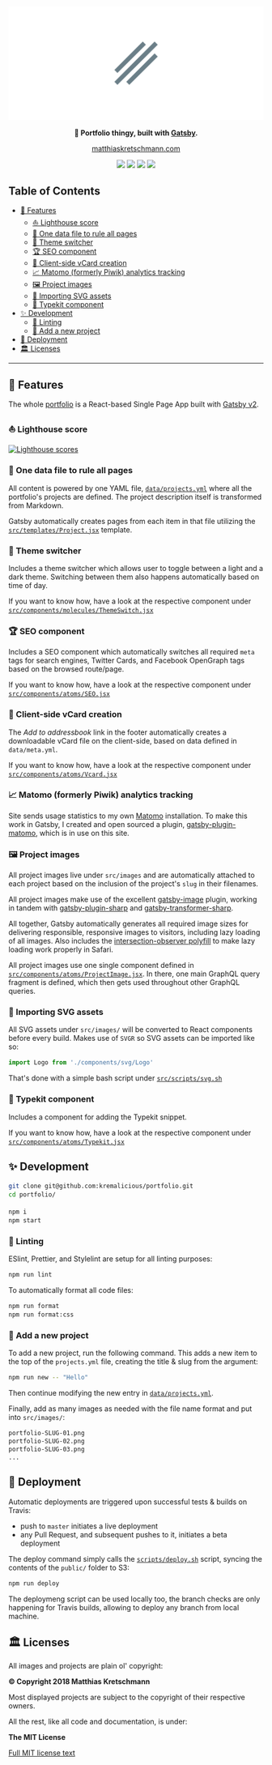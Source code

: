 <p align="center">
  <a href="https://matthiaskretschmann.com"><img src="src/images/github-header.png" /></a>
 </p>
<p align="center">
  <strong>👔 Portfolio thingy, built with <a href="https://www.gatsbyjs.org">Gatsby</a>.</strong>
</p>
<p align="center">
  <a href="https://matthiaskretschmann.com">matthiaskretschmann.com</a>
</p>
<p align="center">
  <a href="https://travis-ci.com/kremalicious/portfolio"><img src="https://travis-ci.com/kremalicious/portfolio.svg?branch=master" /></a>
  <a href="https://codeclimate.com/github/kremalicious/portfolio/maintainability"><img src="https://api.codeclimate.com/v1/badges/8f561ec93e0f8c6b15d9/maintainability" /></a>
  <a href="https://www.codacy.com/app/kremalicious/portfolio?utm_source=github.com&amp;utm_medium=referral&amp;utm_content=kremalicious/portfolio&amp;utm_campaign=Badge_Grade"><img src="https://api.codacy.com/project/badge/Grade/c3bccea20dfd49c59b3956afd60998d8"/></a>
  <a href="https://greenkeeper.io/"><img src="https://badges.greenkeeper.io/kremalicious/portfolio.svg" /></a>
</p>

## Table of Contents

- [🎉 Features](#features)
  - [⛵️ Lighthouse score](#lighthouse-score)
  - [💍 One data file to rule all pages](#one-data-file-to-rule-all-pages)
  - [💅 Theme switcher](#theme-switcher)
  - [🏆 SEO component](#seo-component)
  - [📇 Client-side vCard creation](#client-side-vcard-creation)
  - [📈 Matomo (formerly Piwik) analytics tracking](#matomo-formerly-piwik-analytics-tracking)
  - [🖼 Project images](#project-images)
  - [💎 Importing SVG assets](#importing-svg-assets)
  - [🍬 Typekit component](#typekit-component)
- [✨ Development](#development)
  - [🔮 Linting](#linting)
  - [🎈 Add a new project](#add-a-new-project)
- [🚚 Deployment](#deployment)
- [🏛 Licenses](#licenses)

---

## 🎉 Features

The whole [portfolio](https://matthiaskretschmann.com) is a React-based Single Page App built with [Gatsby v2](https://www.gatsbyjs.org).

### ⛵️ Lighthouse score

[![Lighthouse scores](https://lighthouse.now.sh/?perf=100&pwa=100&a11y=100&bp=100&seo=100)](https://travis-ci.com/kremalicious/portfolio)

### 💍 One data file to rule all pages

All content is powered by one YAML file, [`data/projects.yml`](data/projects.yml) where all the portfolio's projects are defined. The project description itself is transformed from Markdown.

Gatsby automatically creates pages from each item in that file utilizing the [`src/templates/Project.jsx`](src/templates/Project.jsx) template.

### 💅 Theme switcher

Includes a theme switcher which allows user to toggle between a light and a dark theme. Switching between them also happens automatically based on time of day.

If you want to know how, have a look at the respective component under [`src/components/molecules/ThemeSwitch.jsx`](src/components/molecules/ThemeSwitch.jsx)

### 🏆 SEO component

Includes a SEO component which automatically switches all required `meta` tags for search engines, Twitter Cards, and Facebook OpenGraph tags based on the browsed route/page.

If you want to know how, have a look at the respective component under [`src/components/atoms/SEO.jsx`](src/components/atoms/SEO.jsx)

### 📇 Client-side vCard creation

The _Add to addressbook_ link in the footer automatically creates a downloadable vCard file on the client-side, based on data defined in `data/meta.yml`.

If you want to know how, have a look at the respective component under [`src/components/atoms/Vcard.jsx`](src/components/atoms/Vcard.jsx)

### 📈 Matomo (formerly Piwik) analytics tracking

Site sends usage statistics to my own [Matomo](https://matomo.org) installation. To make this work in Gatsby, I created and open sourced a plugin, [gatsby-plugin-matomo](https://github.com/kremalicious/gatsby-plugin-matomo), which is in use on this site.

### 🖼 Project images

All project images live under `src/images` and are automatically attached to each project based on the inclusion of the project's `slug` in their filenames.

All project images make use of the excellent [gatsby-image](https://github.com/gatsbyjs/gatsby/tree/master/packages/gatsby-image) plugin, working in tandem with [gatsby-plugin-sharp](https://github.com/gatsbyjs/gatsby/tree/master/packages/gatsby-plugin-sharp) and [gatsby-transformer-sharp](https://github.com/gatsbyjs/gatsby/tree/master/packages/gatsby-transformer-sharp).

All together, Gatsby automatically generates all required image sizes for delivering responsible, responsive images to visitors, including lazy loading of all images. Also includes the [intersection-observer polyfill](https://github.com/w3c/IntersectionObserver) to make lazy loading work properly in Safari.

All project images use one single component defined in [`src/components/atoms/ProjectImage.jsx`](src/components/atoms/ProjectImage.jsx). In there, one main GraphQL query fragment is defined, which then gets used throughout other GraphQL queries.

### 💎 Importing SVG assets

All SVG assets under `src/images/` will be converted to React components before every build. Makes use of `SVGR` so SVG assets can be imported like so:

```js
import Logo from './components/svg/Logo'
```

That's done with a simple bash script under [`src/scripts/svg.sh`](src/scripts/svg.sh)

### 🍬 Typekit component

Includes a component for adding the Typekit snippet.

If you want to know how, have a look at the respective component under [`src/components/atoms/Typekit.jsx`](src/components/atoms/Typekit.jsx)

## ✨ Development

```bash
git clone git@github.com:kremalicious/portfolio.git
cd portfolio/

npm i
npm start
```

### 🔮 Linting

ESlint, Prettier, and Stylelint are setup for all linting purposes:

```bash
npm run lint
```

To automatically format all code files:

```bash
npm run format
npm run format:css
```

### 🎈 Add a new project

To add a new project, run the following command. This adds a new item to the top of the `projects.yml` file, creating the title & slug from the argument:

```bash
npm run new -- "Hello"
```

Then continue modifying the new entry in [`data/projects.yml`](data/projects.yml).

Finally, add as many images as needed with the file name format and put into `src/images/`:

```
portfolio-SLUG-01.png
portfolio-SLUG-02.png
portfolio-SLUG-03.png
...
```

## 🚚 Deployment

Automatic deployments are triggered upon successful tests & builds on Travis:

- push to `master` initiates a live deployment
- any Pull Request, and subsequent pushes to it, initiates a beta deployment

The deploy command simply calls the [`scripts/deploy.sh`](scripts/deploy.sh) script, syncing the contents of the `public/` folder to S3:

```bash
npm run deploy
```

The deploymeng script can be used locally too, the branch checks are only happening for Travis builds, allowing to deploy any branch from local machine.

## 🏛 Licenses

All images and projects are plain ol' copyright:

**© Copyright 2018 Matthias Kretschmann**

Most displayed projects are subject to the copyright of their respective owners.

All the rest, like all code and documentation, is under:

**The MIT License**

[Full MIT license text](LICENSE)
